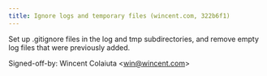 ```yaml
---
title: Ignore logs and temporary files (wincent.com, 322b6f1)
---
```


Set up .gitignore files in the log and tmp subdirectories, and remove empty log files that were previously added.

Signed-off-by: Wincent Colaiuta &lt;win@wincent.com&gt;

